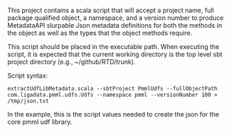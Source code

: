 This project contains a scala script that will accept a project name, full package qualified object, a namespace,
and a version number to produce MetadataAPI slurpable Json metadata definitions for both the methods in the object
as well as the types that the object methods require.  

This script should be placed in the executable path.  When executing the script, it is expected that the
current working directory is the top level sbt project directory (e.g., ~/github/RTD/trunk).

Script syntax:

	extractUdfLibMetadata.scala --sbtProject PmmlUdfs --fullObjectPath com.ligadata.pmml.udfs.Udfs --namespace pmml --versionNumber 100 > /tmp/json.txt

In the example, this is the script values needed to create the json for the core pmml udf library.
